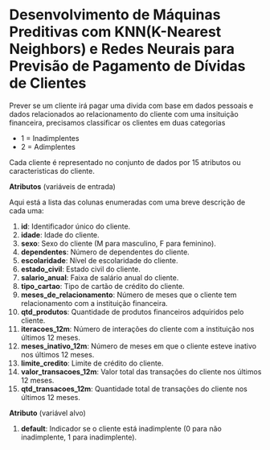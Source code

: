 # Desenvolvimento de Máquinas Preditivas com KNN(K-Nearest Neighbors) e Redes Neurais para Previsão de Pagamento de Dívidas de Clientes

Prever se um cliente irá pagar uma divida com base em dados pessoais e dados relacionados ao relacionamento do cliente com uma insituição financeira, precisamos classificar os clientes em duas categorias


*   1 = Inadimplentes
*   2 = Adimplentes

Cada cliente é representado no conjunto de dados por 15 atributos ou caracteristicas do cliente.

**Atributos** (variáveis de entrada)


Aqui está a lista das colunas enumeradas com uma breve descrição de cada uma:

1. **id**: Identificador único do cliente.
2. **idade**: Idade do cliente.
3. **sexo**: Sexo do cliente (M para masculino, F para feminino).
4. **dependentes**: Número de dependentes do cliente.
5. **escolaridade**: Nível de escolaridade do cliente.
6. **estado_civil**: Estado civil do cliente.
7. **salario_anual**: Faixa de salário anual do cliente.
8. **tipo_cartao**: Tipo de cartão de crédito do cliente.
9. **meses_de_relacionamento**: Número de meses que o cliente tem relacionamento com a instituição financeira.
10. **qtd_produtos**: Quantidade de produtos financeiros adquiridos pelo cliente.
11. **iteracoes_12m**: Número de interações do cliente com a instituição nos últimos 12 meses.
12. **meses_inativo_12m**: Número de meses em que o cliente esteve inativo nos últimos 12 meses.
13. **limite_credito**: Limite de crédito do cliente.
14. **valor_transacoes_12m**: Valor total das transações do cliente nos últimos 12 meses.
15. **qtd_transacoes_12m**: Quantidade total de transações do cliente nos últimos 12 meses.

**Atributo** (variável alvo)

1. **default**: Indicador se o cliente está inadimplente (0 para não inadimplente, 1 para inadimplente).

